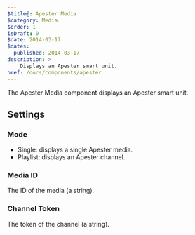 ```yaml
---
$title@: Apester Media
$category: Media
$order: 1
isDraft: 0
$date: 2014-03-17
$dates:
  published: 2014-03-17
description: >
    Displays an Apester smart unit.
href: /docs/components/apester
---
```

<p>The Apester Media component displays an Apester smart unit.</p>

<h2 class="mt4 mb4">Settings</h2>
<h3 class="mb3 mt3">Mode</h3>

- Single: displays a single Apester media.
- Playlist: displays an Apester channel.

<h3 class="mb3 mt3">Media ID</h3>
The ID of the media (a string).
<h3 class="mb3 mt3">Channel Token</h3>
The token of the channel (a string).
